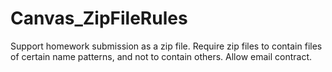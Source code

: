 # Canvas_ZipFileRules
Support homework submission as a zip file.  Require zip files to contain files of certain name patterns, and not to contain others. Allow email contract.
